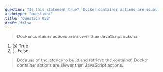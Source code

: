 ```yaml
---
question: "Is this statement true? `Docker container actions are usually slower than JavaScript actions`"
archetype: "questions"
title: "Question 052"
draft: false
---
```


> Docker container actions are slower than JavaScript actions
1. [x] True
1. [ ] False
> Because of the latency to build and retrieve the container, Docker container actions are slower than JavaScript actions.

